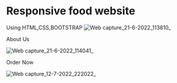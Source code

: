 # Responsive food website
Using HTML,CSS,BOOTSTRAP
![Web capture_21-6-2022_113810_](https://user-images.githubusercontent.com/107907007/175206145-26c80adb-b9ac-4cfc-80c7-bffc8db947b9.jpeg)


About Us 


![Web capture_21-6-2022_114041_](https://user-images.githubusercontent.com/107907007/175206444-3a38ccac-9cfb-4acc-8b23-a205d2394a8e.jpeg)






Order Now


![Web capture_12-7-2022_222022_](https://user-images.githubusercontent.com/107907007/178555324-c6ec66fc-00ac-4257-87a2-e2ee7006a4db.jpeg)







